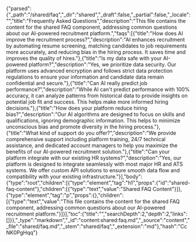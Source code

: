 {"parsed":{"_path":"/shared/faq","_dir":"shared","_draft":false,"_partial":false,"_locale":"","title":"Frequently Asked Questions","description":"This file contains the content for the shared FAQ component, addressing common questions about our AI-powered recruitment platform.","faqs":[{"title":"How does AI improve the recruitment process?","description":"AI enhances recruitment by automating resume screening, matching candidates to job requirements more accurately, and reducing bias in the hiring process. It saves time and improves the quality of hires."},{"title":"Is my data safe with your AI-powered platform?","description":"Yes, we prioritize data security. Our platform uses advanced encryption and follows strict data protection regulations to ensure your information and candidate data remain confidential and secure."},{"title":"Can AI really predict job performance?","description":"While AI can't predict performance with 100% accuracy, it can analyze patterns from historical data to provide insights on potential job fit and success. This helps make more informed hiring decisions."},{"title":"How does your platform reduce hiring bias?","description":"Our AI algorithms are designed to focus on skills and qualifications, ignoring demographic information. This helps to minimize unconscious bias and promote diversity in the hiring process."},{"title":"What kind of support do you offer?","description":"We provide comprehensive support including platform training, 24/7 technical assistance, and dedicated account managers to help you maximize the benefits of our AI-powered recruitment solution."},{"title":"Can your platform integrate with our existing HR systems?","description":"Yes, our platform is designed to integrate seamlessly with most major HR and ATS systems. We offer custom API solutions to ensure smooth data flow and compatibility with your existing infrastructure."}],"body":{"type":"root","children":[{"type":"element","tag":"h1","props":{"id":"shared-faq-content"},"children":[{"type":"text","value":"Shared FAQ Content"}]},{"type":"element","tag":"p","props":{},"children":[{"type":"text","value":"This file contains the content for the shared FAQ component, addressing common questions about our AI-powered recruitment platform."}]}],"toc":{"title":"","searchDepth":2,"depth":2,"links":[]}},"_type":"markdown","_id":"content:shared:faq.md","_source":"content","_file":"shared/faq.md","_stem":"shared/faq","_extension":"md"},"hash":"CcNK0PgHqq"}